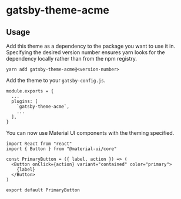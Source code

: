 # gatsby-theme-acme

## Usage

Add this theme as a dependency to the package you want to use it in. Specifying the desired version number ensures yarn looks for the dependency locally rather than from the npm registry.

```
yarn add gatsby-theme-acme@<version-number>
```

Add the theme to your `gatsby-config.js`.

```
module.exports = {
  ...
  plugins: [
    `gatsby-theme-acme`,
    ...
  ],
}
```

You can now use Material UI components with the theming specified.

```
import React from "react"
import { Button } from "@material-ui/core"

const PrimaryButton = ({ label, action }) => (
  <Button onClick={action} variant="contained" color="primary">
    {label}
  </Button>
)

export default PrimaryButton
```
